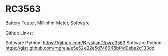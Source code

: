 # RC3563
Battery Tester, Milliohm Meter, Software

Github Links:

Software Python: https://github.com/KrystianD/pyrc3563
Software Python: https://gist.github.com/mgrela/e5e52e22e5d748645bf4d0ebe2c133dd
